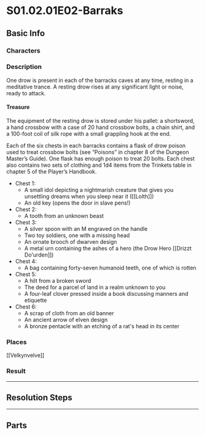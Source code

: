 # S01.02.01E02-Barraks
## Basic Info
### Characters
### Description
One drow is present in each of the barracks caves at any time, resting in a meditative trance. A resting drow rises at any significant light or noise, ready to attack.
#### Treasure
The equipment of the resting drow is stored under his pallet: a shortsword, a hand crossbow with a case of 20 hand crossbow bolts, a chain shirt, and a 100-foot coil of silk rope with a small grappling hook at the end.

Each of the six chests in each barracks contains a flask of drow poison used to treat crossbow bolts (see “Poisons” in chapter 8 of the Dungeon Master’s Guide). One flask has enough poison to treat 20 bolts. Each chest also contains two sets of clothing and 1d4 items from the Trinkets table in chapter 5 of the Player’s Handbook.

- Chest 1: 
    - A small idol depicting a nightmarish creature that gives you unsettling dreams when you sleep near it ([[Lolth]])
    - An old key (opens the door in slave pens!)
- Chest 2:
    - A tooth from an unknown beast
- Chest 3:
    - A silver spoon with an M engraved on the handle
    - Two toy soldiers, one with a missing head
    - An ornate brooch of dwarven design
    - A metal urn containing the ashes of a hero (the Drow Hero [[Drizzt Do'urden]])
- Chest 4:
    - A bag containing forty-seven humanoid teeth, one of which is rotten
- Chest 5:
    - A hilt from a broken sword
    - The deed for a parcel of land in a realm unknown to you
    - A four-leaf clover pressed inside a book discussing manners and etiquette
- Chest 6:
    - A scrap of cloth from an old banner
    - An ancient arrow of elven design
    - A bronze pentacle with an etching of a rat's head in its center
### Places
[[Velkynvelve]]

### Result
___
## Resolution Steps
___
## Parts